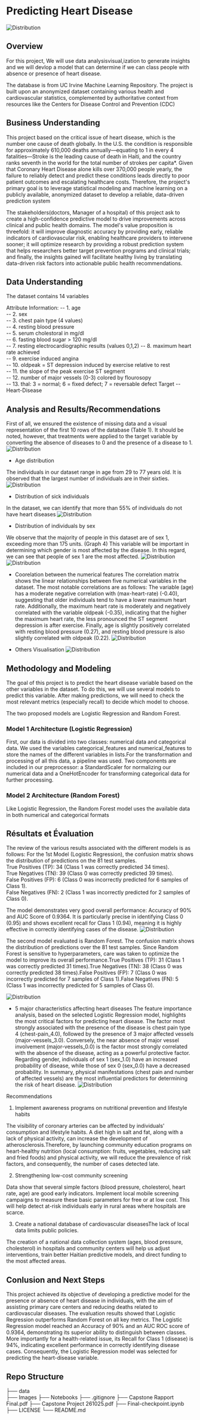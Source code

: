 # Predicting Heart Disease
![Distribution](Images/im1.jpg)

## Overview
For this project, We will use data analysisvisual,ization to generate insights and we will devlop a model that can determine if we can class people with absence or presence of heart disease.

The database is from UC Irvine Machine Learning Repository. The project is built upon an anonymized dataset containing various health and cardiovascular statistics, complemented by authoritative context from resources like the Centers for Disease Control and Prevention (CDC)

## Business Understanding
This project based on the critical issue of heart disease, which is the number one cause of death globally. In the U.S. the condition is responsible for approximately 610,000 deaths annually—equating to 1 in every 4 fatalities—Stroke is the leading cause of death in Haiti, and the country ranks seventh in the world for the total number of strokes per capita*. Given that Coronary Heart Disease alone kills over 370,000 people yearly, the failure to reliably detect and predict these conditions leads directly to poor patient outcomes and escalating healthcare costs. Therefore, the project's primary goal is to leverage statistical modeling and machine learning on a publicly available, anonymized dataset to develop a reliable, data-driven prediction system

The stakeholders(doctors, Manager of a hospital) of this project ask to create a high-confidence predictive model to drive improvements across clinical and public health domains. The model's value proposition is threefold: it will improve diagnostic accuracy by providing early, reliable indicators of cardiovascular risk, enabling healthcare providers to intervene sooner; it will optimize research by providing a robust prediction system that helps researchers better target prevention programs and clinical trials; and finally, the insights gained will facilitate healthy living by translating data-driven risk factors into actionable public health recommendations.

## Data Understanding
The dataset contains 14 variables

Attribute Information:
  -- 1. age     
  -- 2. sex       
  -- 3. chest pain type  (4 values)       
  -- 4. resting blood pressure  
  -- 5. serum cholestoral in mg/dl    
  -- 6. fasting blood sugar > 120 mg/dl       
  -- 7. resting electrocardiographic results  (values 0,1,2) 
  -- 8. maximum heart rate achieved  
  -- 9. exercise induced angina    
  -- 10. oldpeak = ST depression induced by exercise relative to rest   
  -- 11. the slope of the peak exercise ST segment     
  -- 12. number of major vessels (0-3) colored by flourosopy        
  -- 13.  thal: 3 = normal; 6 = fixed defect; 7 = reversable defect 
Target
  -- Heart-Disease

## Analysis and Results/Recommendations
First of all, we ensured the existence of missing data and a visual representation of the first 10 rows of the database (Table 1). It should be noted, however, that treatments were applied to the target variable by converting the absence of diseases to 0 and the presence of a disease to 1.
![Distribution](Images/im2.png)

- Age distribution

The individuals in our dataset range in age from 29 to 77 years old. It is observed that the largest number of individuals are in their sixties.
![Distribution](Images/im3.png)

- Distribution of sick individuals

In the dataset, we can identify that more than 55% of individuals do not have heart diseases
![Distribution](Images/im4.png)

- Distribution of individuals by sex

We observe that the majority of people in this dataset are of sex 1, exceeding more than 175 units. (Graph 4) This variable will be important in determining which gender is most affected by the disease. In this regard, we can see that people of sex 1 are the most affected.
![Distribution](Images/im5.png)
![Distribution](Images/im11.png)


- Coorelation between the numerical features
The correlation matrix shows the linear relationships between five numerical variables in the dataset. The most notable correlations are as follows: The variable (age) has a moderate negative correlation with (max-heart-rate) (-0.40), suggesting that older individuals tend to have a lower maximum heart rate. Additionally, the maximum heart rate is moderately and negatively correlated with the variable oldpeak (-0.35), indicating that the higher the maximum heart rate, the less pronounced the ST segment depression is after exercise. Finally, age is slightly positively correlated with resting blood pressure (0.27), and resting blood pressure is also slightly correlated with oldpeak (0.22).
![Distribution](Images/im6.png)

- Others Visualisation
![Distribution](Images/im7.png)

## Methodology and Modeling
The goal of this project is to predict the heart disease variable based on the other variables in the dataset. To do this, we will use several models to predict this variable. After making predictions, we will need to check the most relevant metrics (especially recall) to decide which model to choose. 

The two proposed models are Logistic Regression and Random Forest.

### Model 1 Architecture (Logistic Regression)

First, our data is divided into two classes: numerical data and categorical data. We used the variables categorical_features and numerical_features to store the names of the different variables in lists.For the transformation and processing of all this data, a pipeline was used. Two components are included in our preprocessor: a StandardScaler for normalizing our numerical data and a OneHotEncoder for transforming categorical data for further processing.

### Model 2 Architecture (Random Forest)

Like Logistic Regression, the Random Forest model uses the available data in both numerical and categorical formats

## Résultats et Évaluation 
The review of the various results associated with the different models is as follows: For the 1st Model (Logistic Regression), the confusion matrix shows the distribution of predictions on the 81 test samples.  
True Positives (TP): 34 (Class 1 was correctly predicted 34 times).  
True Negatives (TN): 39 (Class 0 was correctly predicted 39 times).  
False Positives (FP): 6 (Class 0 was incorrectly predicted for 6 samples of Class 1).  
False Negatives (FN): 2 (Class 1 was incorrectly predicted for 2 samples of Class 0).  

The model demonstrates very good overall performance: Accuracy of 90% and AUC Score of 0.9364. It is particularly precise in identifying Class 0 (0.95) and shows excellent recall for Class 1 (0.94), meaning it is highly effective in correctly identifying cases of the disease.
![Distribution](Images/im8.png)


The second model evaluated is Random Forest. The confusion matrix shows the distribution of predictions over the 81 test samples. Since Random Forest is sensitive to hyperparameters, care was taken to optimize the model to improve its overall performance.True Positives (TP): 31 (Class 1 was correctly predicted 31 times).True Negatives (TN): 38 (Class 0 was correctly predicted 38 times).False Positives (FP): 7 (Class 0 was incorrectly predicted for 7 samples of Class 1).False Negatives (FN): 5 (Class 1 was incorrectly predicted for 5 samples of Class 0).

![Distribution](Images/im9.png)

- 5 major characteristics affecting heart diseases
The feature importance analysis, based on the selected Logistic Regression model, highlights the most critical factors for predicting heart disease. The factor most strongly associated with the presence of the disease is chest pain type 4 (chest-pain_4.0), followed by the presence of 3 major affected vessels (major-vessels_3.0). Conversely, the near absence of major vessel involvement (major-vessels_0.0) is the factor most strongly correlated with the absence of the disease, acting as a powerful protective factor. Regarding gender, individuals of sex 1 (sex_1.0) have an increased probability of disease, while those of sex 0 (sex_0.0) have a decreased probability. In summary, physical manifestations (chest pain and number of affected vessels) are the most influential predictors for determining the risk of heart disease.
![Distribution](Images/im10.png)


Recommendations 
1. Implement awareness programs on nutritional prevention and lifestyle habits

The visibility of coronary arteries can be affected by individuals' consumption and lifestyle habits. A diet high in salt and fat, along with a lack of physical activity, can increase the development of atherosclerosis.Therefore, by launching community education programs on heart-healthy nutrition (local consumption: fruits, vegetables, reducing salt and fried foods) and physical activity, we will reduce the prevalence of risk factors, and consequently, the number of cases detected late.

2. Strengthening low-cost community screening

Data show that several simple factors (blood pressure, cholesterol, heart rate, age) are good early indicators. Implement local mobile screening campaigns to measure these basic parameters for free or at low cost. This will help detect at-risk individuals early in rural areas where hospitals are scarce.

3. Create a national database of cardiovascular diseasesThe lack of local data limits public policies.

The creation of a national data collection system (ages, blood pressure, cholesterol) in hospitals and community centers will help us adjust interventions, train better Haitian predictive models, and direct funding to the most affected areas.

## Conlusion and Next Steps
This project achieved its objective of developing a predictive model for the presence or absence of heart disease in individuals, with the aim of assisting primary care centers and reducing deaths related to cardiovascular diseases. The evaluation results showed that Logistic Regression outperforms Random Forest on all key metrics. The Logistic Regression model reached an Accuracy of 90% and an AUC ROC score of 0.9364, demonstrating its superior ability to distinguish between classes. More importantly for a health-related issue, its Recall for Class 1 (disease) is 94%, indicating excellent performance in correctly identifying disease cases. Consequently, the Logistic Regression model was selected for predicting the heart-disease variable.
## Repo Structure
├── data           
├── Images
├── Notebooks
├── .gitignore 
├── Capstone Rapport Final.pdf
├── Capstone Project 261025.pdf
├── Final-checkpoint.ipynb
├── LICENSE
└── README.md                


